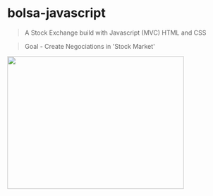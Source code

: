 # bolsa-javascript

> A Stock Exchange build with Javascript (MVC) HTML and CSS

> Goal - Create Negociations in 'Stock Market'

<div>
<img height=300px width=400px src='https://www.planet-source-code.com/vb/2010Redesign/images/LangugeHomePages/HTML5_CSS_JavaScript.png' >
</div>
